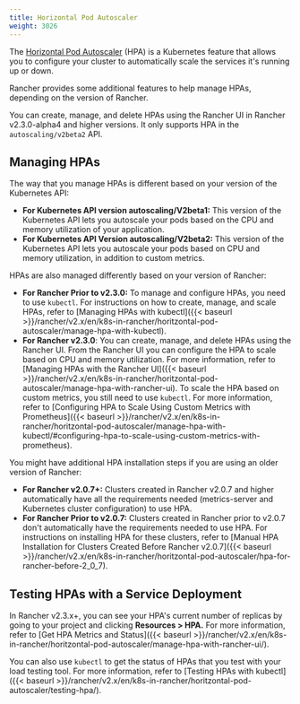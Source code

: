 ```yaml
---
title: Horizontal Pod Autoscaler
weight: 3026
---
```


The [Horizontal Pod Autoscaler](https://kubernetes.io/docs/tasks/run-application/horizontal-pod-autoscale/) (HPA) is a Kubernetes feature that allows you to configure your cluster to automatically scale the services it's running up or down.

Rancher provides some additional features to help manage HPAs, depending on the version of Rancher. 

You can create, manage, and delete HPAs using the Rancher UI in Rancher v2.3.0-alpha4 and higher versions. It only supports HPA in the `autoscaling/v2beta2` API.

## Managing HPAs

The way that you manage HPAs is different based on your version of the Kubernetes API:

- **For Kubernetes API version autoscaling/V2beta1:** This version of the Kubernetes API lets you autoscale your pods based on the CPU and memory utilization of your application.
- **For Kubernetes API Version autoscaling/V2beta2:** This version of the Kubernetes API lets you autoscale your pods based on CPU and memory utilization, in addition to custom metrics.

HPAs are also managed differently based on your version of Rancher:

- **For Rancher Prior to v2.3.0:** To manage and configure HPAs, you need to use `kubectl`. For instructions on how to create, manage, and scale HPAs, refer to [Managing HPAs with kubectl]({{< baseurl >}}/rancher/v2.x/en/k8s-in-rancher/horitzontal-pod-autoscaler/manage-hpa-with-kubectl).
- **For Rancher v2.3.0**: You can create, manage, and delete HPAs using the Rancher UI. From the Rancher UI you can configure the HPA to scale based on CPU and memory utilization. For more information, refer to [Managing HPAs with the Rancher UI]({{< baseurl >}}/rancher/v2.x/en/k8s-in-rancher/horitzontal-pod-autoscaler/manage-hpa-with-rancher-ui). To scale the HPA based on custom metrics, you still need to use `kubectl`. For more information, refer to [Configuring HPA to Scale Using Custom Metrics with Prometheus]({{< baseurl >}}/rancher/v2.x/en/k8s-in-rancher/horitzontal-pod-autoscaler/manage-hpa-with-kubectl/#configuring-hpa-to-scale-using-custom-metrics-with-prometheus).

You might have additional HPA installation steps if you are using an older version of Rancher:

- **For Rancher v2.0.7+:** Clusters created in Rancher v2.0.7 and higher automatically have all the requirements needed (metrics-server and Kubernetes cluster configuration) to use HPA.
- **For Rancher Prior to v2.0.7:** Clusters created in Rancher prior to v2.0.7 don't automatically have the requirements needed to use HPA. For instructions on installing HPA for these clusters, refer to [Manual HPA Installation for Clusters Created Before Rancher v2.0.7]({{< baseurl >}}/rancher/v2.x/en/k8s-in-rancher/horitzontal-pod-autoscaler/hpa-for-rancher-before-2_0_7).

## Testing HPAs with a Service Deployment

In Rancher v2.3.x+, you can see your HPA's current number of replicas by going to your project and clicking **Resources > HPA.** For more information, refer to [Get HPA Metrics and Status]({{< baseurl >}}/rancher/v2.x/en/k8s-in-rancher/horitzontal-pod-autoscaler/manage-hpa-with-rancher-ui/).

You can also use `kubectl` to get the status of HPAs that you test with your load testing tool. For more information, refer to [Testing HPAs with kubectl]
({{< baseurl >}}/rancher/v2.x/en/k8s-in-rancher/horitzontal-pod-autoscaler/testing-hpa/).